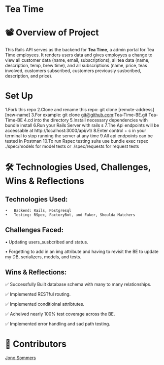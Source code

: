 # Tea Time

# 📽️ Overview of Project

This Rails API serves as the backend for **Tea Time**, a admin portal for Tea Time employees. It renders users data and gives employyes a change to view all customer data (name, email, subscriptions), all tea data (name, description, temp, brew time), and all subscriptions (name, price, teas involved, customers subscribed, customers previously susbcribed, description, and price). 

# Set Up

1.Fork this repo
2.Clone and rename this repo: git clone [remote-address] [new-name]
3.For example: git clone git@github.com:Tea-Time-BE.git Tea-Time-BE
4.cd into the directory
5.Install necessary dependencies with bundle install
6.Run your Rails Server with rails s
7.The Api endpoints will be accessable at http://localhost:3000/api/v1/
8.Enter control + c in your terminal to stop running the server at any time
9.All api endpoints can be tested in Postman
10.To run Rspec testing suite use bundle exec rspec ./spec/models for model tests or ./spec/requests for request tests


# 🛠️ Technologies Used, Challenges, Wins & Reflections

## Technologies Used:

	•	Backend: Rails, Postgresql
	•	Testing: RSpec, FactoryBot, and Faker, Shoulda Matchers

## Challenges Faced:

• Updating users_susbcribed and status.

• Forgetting to add in an img attribute and having to revisit the BE to update my DB, serializers, models, and tests.

## Wins & Reflections:

✅ Successfully Built database schema with many to many relationships.

✅ Implemented RESTful routing.

✅ Implemented conditioinal attribtutes.

✅ Acheived nearly 100% test coverage across the BE.

✅ Implemented error handling and sad path testing.

# 👥 Contributors

[Jono Sommers](https://github.com/JonoSommers)